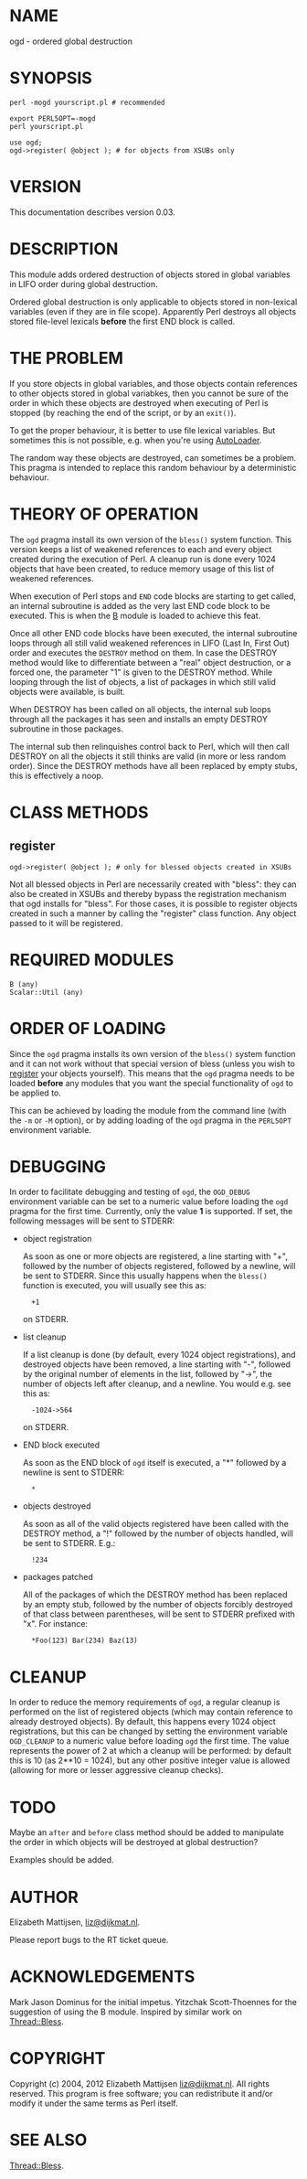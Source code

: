 # NAME

ogd - ordered global destruction

# SYNOPSIS

    perl -mogd yourscript.pl # recommended

    export PERL5OPT=-mogd
    perl yourscript.pl

    use ogd;
    ogd->register( @object ); # for objects from XSUBs only

# VERSION

This documentation describes version 0.03.

# DESCRIPTION

This module adds ordered destruction of objects stored in global variables
in LIFO order during global destruction.

Ordered global destruction is only applicable to objects stored in non-lexical
variables (even if they are in file scope).  Apparently Perl destroys all
objects stored file-level lexicals __before__ the first END block is called.

# THE PROBLEM

If you store objects in global variables, and those objects contain
references to other objects stored in global variabkes, then you cannot be
sure of the order in which these objects are destroyed when executing of
Perl is stopped (by reaching the end of the script, or by an `exit()`).

To get the proper behaviour, it is better to use file lexical variables.
But sometimes this is not possible, e.g. when you're using [AutoLoader](https://metacpan.org/pod/AutoLoader).

The random way these objects are destroyed, can sometimes be a problem.
This pragma is intended to replace this random behaviour by a deterministic
behaviour.

# THEORY OF OPERATION

The `ogd` pragma install its own version of the `bless()` system function.
This version keeps a list of weakened references to each and every object
created during the execution of Perl.  A cleanup run is done every 1024
objects that have been created, to reduce memory usage of this list of
weakened references.

When execution of Perl stops and `END` code blocks are starting to get
called, an internal subroutine is added as the very last END code block to be
executed.  This is when the [B](https://metacpan.org/pod/B) module is loaded to achieve this feat.

Once all other END code blocks have been executed, the internal subroutine
loops through all still valid weakened references in LIFO (Last In, First Out)
order and executes the `DESTROY` method on them.  In case the DESTROY method
would like to differentiate between a "real" object destruction, or a forced
one, the parameter "1" is given to the DESTROY method.  While looping through
the list of objects, a list of packages in which still valid objects were
available, is built.

When DESTROY has been called on all objects, the internal sub loops through
all the packages it has seen and installs an empty DESTROY subroutine in
those packages.

The internal sub then relinquishes control back to Perl, which will then
call DESTROY on all the objects it still thinks are valid (in more or less
random order).  Since the DESTROY methods have all been replaced by empty
stubs, this is effectively a noop.

# CLASS METHODS

## register

    ogd->register( @object ); # only for blessed objects created in XSUBs

Not all blessed objects in Perl are necessarily created with "bless": they can
also be created in XSUBs and thereby bypass the registration mechanism that
ogd installs for "bless".  For those cases, it is possible to register objects
created in such a manner by calling the "register" class function.  Any object
passed to it will be registered.

# REQUIRED MODULES

    B (any)
    Scalar::Util (any)

# ORDER OF LOADING

Since the `ogd` pragma installs its own version of the `bless()` system
function and it can not work without that special version of bless (unless
you wish to [register](https://metacpan.org/pod/register) your objects yourself).  This means that the `ogd`
pragma needs to be loaded __before__ any modules that you want the special
functionality of `ogd` to be applied to.

This can be achieved by loading the module from the command line (with the
`-m` or `-M` option), or by adding loading of the `ogd` pragma in the
`PERL5OPT` environment variable.

# DEBUGGING

In order to facilitate debugging and testing of `ogd`, the `OGD_DEBUG`
environment variable can be set to a numeric value before loading the `ogd`
pragma for the first time.  Currently, only the value __1__ is supported.
If set, the following messages will be sent to STDERR:

- object registration

    As soon as one or more objects are registered, a line starting with "+",
    followed by the number of objects registered, followed by a newline, will
    be sent to STDERR.  Since this usually happens when the `bless()` function
    is executed, you will usually see this as:

        +1

    on STDERR.

- list cleanup

    If a list cleanup is done (by default, every 1024 object registrations), and
    destroyed objects have been removed, a line starting with "-", followed by
    the original number of elements in the list, followed by "->", the number
    of objects left after cleanup, and a newline.  You would e.g. see this as:

        -1024->564

    on STDERR.

- END block executed

    As soon as the END block of `ogd` itself is executed, a "\*" followed by a
    newline is sent to STDERR:

        *

- objects destroyed

    As soon as all of the valid objects registered have been called with the
    DESTROY method, a "!" followed by the number of objects handled, will be sent
    to STDERR.  E.g.:

        !234

- packages patched

    All of the packages of which the DESTROY method has been replaced by an
    empty stub, followed by the number of objects forcibly destroyed of that
    class between parentheses, will be sent to STDERR prefixed with "x".  For
    instance:

        *Foo(123) Bar(234) Baz(13)

# CLEANUP

In order to reduce the memory requirements of `ogd`, a regular cleanup is
performed on the list of registered objects (which may contain reference to
already destroyed objects).  By default, this happens every 1024 object
registrations, but this can be changed by setting the environment variable
`OGD_CLEANUP` to a numeric value before loading `ogd` the first time.  The
value represents the power of 2 at which a cleanup will be performed: by
default this is 10 (as 2\*\*10 = 1024), but any other positive integer value is
allowed (allowing for more or lesser aggressive cleanup checks).

# TODO

Maybe an `after` and `before` class method should be added to manipulate
the order in which objects will be destroyed at global destruction?

Examples should be added.

# AUTHOR

Elizabeth Mattijsen, <liz@dijkmat.nl>.

Please report bugs to the RT ticket queue.

# ACKNOWLEDGEMENTS

Mark Jason Dominus for the initial impetus.  Yitzchak Scott-Thoennes for
the suggestion of using the B module.  Inspired by similar work on
[Thread::Bless](https://metacpan.org/pod/Thread::Bless).

# COPYRIGHT

Copyright (c) 2004, 2012 Elizabeth Mattijsen <liz@dijkmat.nl>. All rights
reserved.  This program is free software; you can redistribute it and/or
modify it under the same terms as Perl itself.

# SEE ALSO

[Thread::Bless](https://metacpan.org/pod/Thread::Bless).
